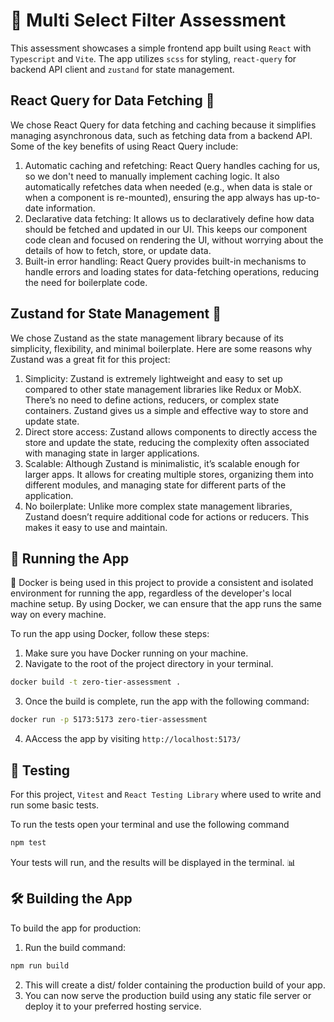 # 🌟 Multi Select Filter Assessment

This assessment showcases a simple frontend app built using `React` with `Typescript` and `Vite`.
The app utilizes `scss` for styling, `react-query` for backend API client and `zustand` for state management.

## React Query for Data Fetching 📡
We chose React Query for data fetching and caching because it simplifies managing asynchronous data, such as fetching data from a backend API. Some of the key benefits of using React Query include:

1. Automatic caching and refetching: React Query handles caching for us, so we don't need to manually implement caching logic. It also automatically refetches data when needed (e.g., when data is stale or when a component is re-mounted), ensuring the app always has up-to-date information.
2. Declarative data fetching: It allows us to declaratively define how data should be fetched and updated in our UI. This keeps our component code clean and focused on rendering the UI, without worrying about the details of how to fetch, store, or update data.
3. Built-in error handling: React Query provides built-in mechanisms to handle errors and loading states for data-fetching operations, reducing the need for boilerplate code.

## Zustand for State Management 🧠
We chose Zustand as the state management library because of its simplicity, flexibility, and minimal boilerplate. Here are some reasons why Zustand was a great fit for this project:

1. Simplicity: Zustand is extremely lightweight and easy to set up compared to other state management libraries like Redux or MobX. There’s no need to define actions, reducers, or complex state containers. Zustand gives us a simple and effective way to store and update state.
2. Direct store access: Zustand allows components to directly access the store and update the state, reducing the complexity often associated with managing state in larger applications.
3. Scalable: Although Zustand is minimalistic, it’s scalable enough for larger apps. It allows for creating multiple stores, organizing them into different modules, and managing state for different parts of the application.
4. No boilerplate: Unlike more complex state management libraries, Zustand doesn’t require additional code for actions or reducers. This makes it easy to use and maintain.

## 🚀 Running the App

🐳 Docker is being used in this project to provide a consistent and isolated environment for running the app, regardless of the developer's local machine setup. By using Docker, we can ensure that the app runs the same way on every machine.

To run the app using Docker, follow these steps:

1. Make sure you have Docker running on your machine.
2. Navigate to the root of the project directory in your terminal.
```sh
docker build -t zero-tier-assessment .
```
3. Once the build is complete, run the app with the following command:
```sh
docker run -p 5173:5173 zero-tier-assessment
```
4. AAccess the app by visiting `http://localhost:5173/`

## 🧪 Testing

For this project, `Vitest` and `React Testing Library` where used to write and run some basic tests.

To run the tests open your terminal and use the following command
```sh
npm test
```
Your tests will run, and the results will be displayed in the terminal. 📊

## 🛠 Building the App

To build the app for production:

1. Run the build command:
```sh
npm run build
```
2. This will create a dist/ folder containing the production build of your app.
3. You can now serve the production build using any static file server or deploy it to your preferred hosting service.